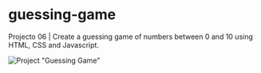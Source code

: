 # guessing-game

Projecto 06 | Create a guessing game of numbers between 0 and 10 using HTML, CSS and Javascript.

![Project "Guessing Game"](https://github.com/fabianolxs/guessing-game/blob/main/assets/guessing-game.png)
